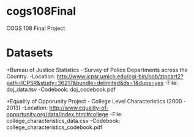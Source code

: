 # cogs108Final
COGS 108 Final Project

# Datasets
+Bureau of Justice Statistics - Survey of Police Departments across the Country.
  -Location: http://www.icpsr.umich.edu/cgi-bin/bob/zipcart2?path=ICPSR&study=36217&bundle=delimited&ds=1&dups=yes
  -File: doj_data.tsv
  -Codebook: doj_codebook.pdf

+Equality of Opporunity Project - College Level Characteristics (2000 - 2013)
  -Location: http://www.equality-of-opportunity.org/data/index.html#college
  -File: college_characteristics_data.csv
  -Codebook: college_characteristics_codebook.pdf

